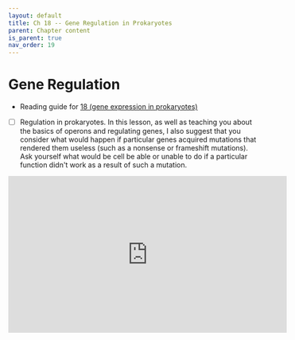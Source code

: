 ```yaml
---
layout: default
title: Ch 18 -- Gene Regulation in Prokaryotes
parent: Chapter content
is_parent: true
nav_order: 19
---
```


# Gene Regulation

- Reading guide for [18 (gene expression in prokaryotes)](ch18_rg.html)

- [ ] Regulation in prokaryotes. In this lesson, as well as teaching you about the basics of operons and regulating genes, I also suggest that you consider what would happen if particular genes acquired mutations that rendered them useless (such as a nonsense or frameshift mutations). Ask yourself what would be cell be able or unable to do if a particular function didn't work as a result of such a mutation.
<iframe width="560" height="315" src="https://www.youtube.com/embed/rf90BeA0YYU" frameborder="0" allow="accelerometer; autoplay; clipboard-write; encrypted-media; gyroscope; picture-in-picture" allowfullscreen></iframe>
